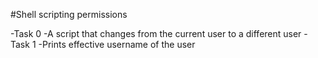 #Shell scripting permissions

-Task 0
	-A script that changes from the current user to a different user
-Task 1
	-Prints effective username of the user
